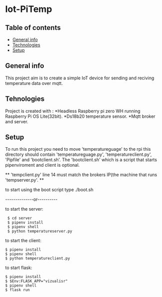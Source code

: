 # Iot-PiTemp


## Table of contents


* [General info](#general-info)
* [Technologies](#technologies)
* [Setup](#setup)




## General info

This project aim is to create a simple IoT device for sending and reciving temperature data over mqtt. 


## Tehnologies

Project is created with :
*Headless Raspberry pi zero WH running Raspberry Pi OS Lite(32bit).
*Ds18b20 temperature sensor.
*Mqtt broker and server.


## Setup

To run this project you need to move 'temperatureguage' to the rpi this directory should contain 'temperatureguage.py', 'temperatureclient.py', 'Pipfile' and 'bootclient.sh'. The 'bootclient.sh' which is a script that starts pipenviroment and client is optional.

** 'tempclient.py' line 14 must match the brokers IP(the machine that runs 'tempserver.py'.  **


to start using the boot script type ./boot.sh

--------------or----------

to start the server:
```
 $ cd server
 $ pipenv install
 $ pipenv shell
 $ python temperatureserver.py
```
to start the client:
 ```
 $ pipenv install 
 $ pipenv shell
 $ python temperatureclient.py
 ```
to start flask:
```
$ pipenv install
$ $Env:FLASK_APP="vizualisr"
$ pipenv shell
$ flask run
```
